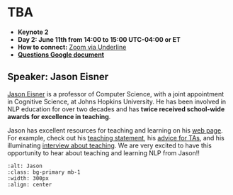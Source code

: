 # TBA

- **Keynote 2**
- **Day 2: June 11th from 14:00 to 15:00 UTC-04:00 or ET**
- **How to connect:** [Zoom via Underline](https://underline.io/events/122/sessions?eventSessionId=4302)
- [**Questions Google document**](https://docs.google.com/document/d/1y6AhctclG7fwSCuvx0SRRaSICPtsW4VFOW-8vK4Gs00/edit?usp=sharing)

## Speaker: Jason Eisner

[Jason Eisner](https://www.cs.jhu.edu/~jason/) is a professor of Computer Science, with a joint appointment in Cognitive Science, at Johns Hopkins University. He has been involved in NLP education for over two decades and has **twice received school-wide awards for excellence in teaching**.  

Jason has excellent resources for teaching and learning on his [web page](https://www.cs.jhu.edu/~jason/). For example, check out his [teaching statement](https://www.cs.jhu.edu/~jason/teaching.pdf), his [advice for TAs](http://www.cs.jhu.edu/~jason/advice/how-to-grade.html), and his illuminating [interview about teaching](https://medium.com/@jurgens_24580/nlp-pedagogy-interview-jason-eisner-johns-hopkins-university-fc690a2c33c). We are very excited to have this opportunity to hear about teaching and learning NLP from Jason!!

```{image} ../img/jason.jpeg
:alt: Jason
:class: bg-primary mb-1
:width: 300px
:align: center
```